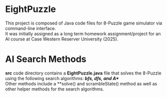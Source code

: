 # EightPuzzle
This project is composed of Java code files for 8-Puzzle game simulator via command-line interface.\
It was initially assigned as a long term homework assignment/project for an AI course at Case Western Reserver University (2025).

# AI Search Methods
**src** code directory contains a **EightPuzzle.java** file that solves the 8-Puzzle using the following search algorithms: ***bfs, dfs, and A\****\
Other methods include a **solve() and scrambleState() method as well as other helper methods for the search algorithms.

